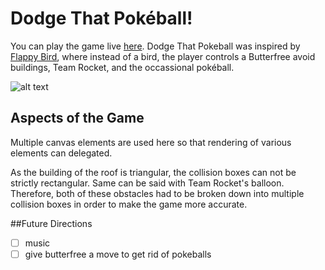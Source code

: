 # Dodge That Pokéball!
You can play the game live [here](http://sgan.me/DodgePokeball/index.html).
Dodge That Pokeball was inspired by [Flappy Bird](http://flappybird.io/), where instead of a bird, the player controls a Butterfree avoid buildings, Team Rocket, and the occassional pokéball.

![alt text](http://i.imgur.com/2xQudqh.png)

## Aspects of the Game
Multiple canvas elements are used here so that rendering of various elements can delegated.

As the building of the roof is triangular, the collision boxes can not be strictly rectangular. Same can be said with Team Rocket's balloon. Therefore, both of these obstacles had to be broken down into multiple collision boxes in order to make the game more accurate.

##Future Directions
- [ ] music
- [ ] give butterfree a move to get rid of pokeballs
